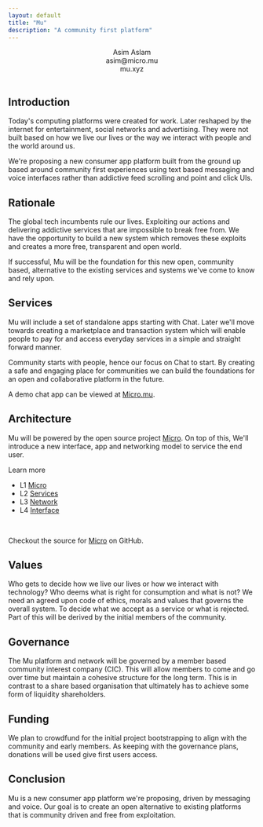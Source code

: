 ```yaml
---
layout: default
title: "Mu"
description: "A community first platform"
---
```

<center>
Asim Aslam<br>
asim@micro.mu<br>
mu.xyz<br>
</center>
<br>
<div id="blurb">
<h2>Introduction</h2>
<p>Today's computing platforms were created for work. Later reshaped by the internet
for entertainment, social networks and advertising. They were not built based on how we live our
lives or the way we interact with people and the world around us.
</p>

<p>We're proposing a new consumer app platform built from the ground up based around community first experiences 
using text based messaging and voice interfaces rather than addictive feed scrolling and point and click UIs.
</p>
</div>

<div id="blurb">
<h2>Rationale</h2>
<p>
The global tech incumbents rule our lives.
Exploiting our actions and delivering addictive services that are impossible to break free from.
We
have the opportunity to 
build a new system which removes these exploits and creates a more free, transparent and open world.
</p>
<p>
If successful, Mu will be the foundation for this new open, community based, alternative to the existing services and systems 
we've come to know and rely upon.
</p>
</div>

<div id="blurb">
<h2>Services</h2>

<p>Mu will include a set of standalone apps starting with Chat. Later we'll move towards creating a
marketplace and transaction system which will enable people to pay for and access everyday services
in a simple and straight forward manner.
</p> 
<p>
Community starts with people, hence our focus on Chat to start. By creating 
a safe and engaging place for communities we can build the foundations for an open and collaborative 
platform in the future.
</p>
<p>
A demo chat app can be viewed at <a href="https://micro.mu">Micro.mu</a>.
</p>
</div>

<div id="blurb">
<h2>Architecture</h2>
  <p>
  Mu will be powered by the open source project <a href="https://micro.dev">Micro</a>. 
  On top of this, We'll introduce a new interface, app and networking model to service 
  the end user.
  </p>
  <p>Learn more</p>

  <ul id="projects">
    <li>L1 <a href="/micro">Micro</a></li>
    <li>L2 <a href="/services">Services</a></li>
    <li>L3 <a href="/network">Network</a></li>
    <li>L4 <a href="/interface">Interface</a></li>
  </ul>
  <br>

  Checkout the source for
<a href="https://github.com/micro">Micro</a> on GitHub.
</div>

<div id="blurb">
<h2>Values</h2>
<p>
Who gets to decide how we live our lives or how we interact with technology? Who deems 
what is right for consumption and what is not? We need an agreed upon code of 
ethics, morals and values that governs the overall system. To decide what we 
accept as a service or what is rejected. Part of this will be derived by
the initial members of the community.
</p>
</div>

<div id="blurb">
<h2>Governance</h2>
<p>
The Mu platform and network will be governed by a member based 
community interest company (CIC). This will allow members to come and go
over time but maintain a cohesive structure for the long term. This is in 
contrast to a share based organisation that ultimately has to 
achieve some form of liquidity shareholders.
</p>
</div>

<div id="blurb">
<h2>Funding</h2>
<p>
We plan to crowdfund for the initial project bootstrapping to align with the community 
and early members. As keeping with the governance plans, donations will
be used give first users access.
</p>
</div>

<div id="blurb">
<h2>Conclusion</h2>
Mu is a new consumer app platform we're proposing, driven by messaging and  voice. Our goal is to create an 
open alternative to existing platforms that is community driven and free from exploitation.
</div>

